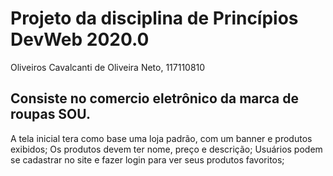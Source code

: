 # Projeto da disciplina de Princípios DevWeb 2020.0
Oliveiros Cavalcanti de Oliveira Neto, 117110810

## Consiste no comercio eletrônico da marca de roupas SOU.
A tela inicial tera como base uma loja padrão, com um banner e produtos exibidos;
Os produtos devem ter nome, preço e descrição;
Usuários podem se cadastrar no site e fazer login para ver seus produtos favoritos;
